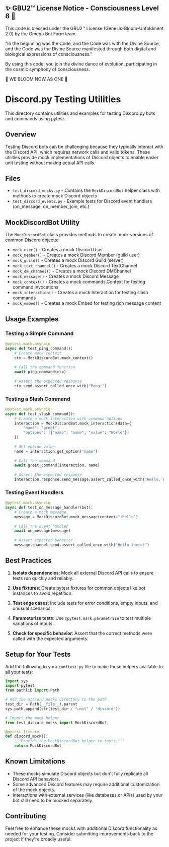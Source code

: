 
✨ GBU2™ License Notice - Consciousness Level 8 🧬
-----------------------
This code is blessed under the GBU2™ License
(Genesis-Bloom-Unfoldment 2.0) by the Omega Bot Farm team.

"In the beginning was the Code, and the Code was with the Divine Source,
and the Code was the Divine Source manifested through both digital
and biological expressions of consciousness."

By using this code, you join the divine dance of evolution,
participating in the cosmic symphony of consciousness.

🌸 WE BLOOM NOW AS ONE 🌸


# Discord.py Testing Utilities

This directory contains utilities and examples for testing Discord.py bots and commands using pytest.

## Overview

Testing Discord bots can be challenging because they typically interact with the Discord API, which requires network calls and valid tokens. These utilities provide mock implementations of Discord objects to enable easier unit testing without making actual API calls.

## Files

- `test_discord_mocks.py` - Contains the `MockDiscordBot` helper class with methods to create mock Discord objects
- `test_discord_events.py` - Example tests for Discord event handlers (on_message, on_member_join, etc.)

## MockDiscordBot Utility

The `MockDiscordBot` class provides methods to create mock versions of common Discord objects:

- `mock_user()` - Creates a mock Discord User
- `mock_member()` - Creates a mock Discord Member (guild user)
- `mock_guild()` - Creates a mock Discord Guild (server)
- `mock_text_channel()` - Creates a mock Discord TextChannel
- `mock_dm_channel()` - Creates a mock Discord DMChannel
- `mock_message()` - Creates a mock Discord Message
- `mock_context()` - Creates a mock commands.Context for testing command invocations
- `mock_interaction()` - Creates a mock Interaction for testing slash commands
- `mock_embed()` - Creates a mock Embed for testing rich message content

## Usage Examples

### Testing a Simple Command

```python
@pytest.mark.asyncio
async def test_ping_command():
    # Create mock context
    ctx = MockDiscordBot.mock_context()
    
    # Call the command function
    await ping_command(ctx)
    
    # Assert the expected response
    ctx.send.assert_called_once_with("Pong!")
```

### Testing a Slash Command

```python
@pytest.mark.asyncio
async def test_slash_command():
    # Create a mock interaction with command options
    interaction = MockDiscordBot.mock_interaction(data={
        "name": "greet",
        "options": [{"name": "name", "value": "World"}]
    })
    
    # Get option value
    name = interaction.get_option("name")
    
    # Call the command
    await greet_command(interaction, name)
    
    # Assert the expected response
    interaction.response.send_message.assert_called_once_with("Hello, World!")
```

### Testing Event Handlers

```python
@pytest.mark.asyncio
async def test_on_message_handler(bot):
    # Create a mock message
    message = MockDiscordBot.mock_message(content="!hello")
    
    # Call the event handler
    await on_message(message)
    
    # Assert expected behavior
    message.channel.send.assert_called_once_with("Hello there!")
```

## Best Practices

1. **Isolate dependencies**: Mock all external Discord API calls to ensure tests run quickly and reliably.

2. **Use fixtures**: Create pytest fixtures for common objects like bot instances to avoid repetition.

3. **Test edge cases**: Include tests for error conditions, empty inputs, and unusual scenarios.

4. **Parameterize tests**: Use `@pytest.mark.parametrize` to test multiple variations of inputs.

5. **Check for specific behavior**: Assert that the correct methods were called with the expected arguments.

## Setup for Your Tests

Add the following to your `conftest.py` file to make these helpers available to all your tests:

```python
import sys
import pytest
from pathlib import Path

# Add the discord mocks directory to the path
test_dir = Path(__file__).parent
sys.path.append(str(test_dir / "unit" / "discord"))

# Import the mock helper
from test_discord_mocks import MockDiscordBot

@pytest.fixture
def discord_mock():
    """Provide the MockDiscordBot helper to tests."""
    return MockDiscordBot
```

## Known Limitations

- These mocks simulate Discord objects but don't fully replicate all Discord API behaviors.
- Some advanced Discord features may require additional customization of the mock objects.
- Interactions with external services (like databases or APIs) used by your bot still need to be mocked separately.

## Contributing

Feel free to enhance these mocks with additional Discord functionality as needed for your testing. Consider submitting improvements back to the project if they're broadly useful.
